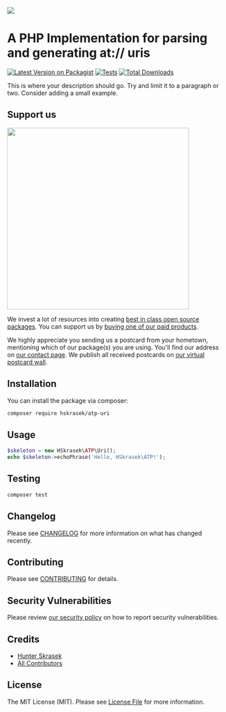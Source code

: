 
[<img src="https://github-ads.s3.eu-central-1.amazonaws.com/support-ukraine.svg?t=1" />](https://supportukrainenow.org)

# A PHP Implementation for parsing and generating at:// uris

[![Latest Version on Packagist](https://img.shields.io/packagist/v/hskrasek/atp-uri.svg?style=flat-square)](https://packagist.org/packages/hskrasek/atp-uri)
[![Tests](https://github.com/hskrasek/atp-uri/actions/workflows/run-tests.yml/badge.svg?branch=main)](https://github.com/hskrasek/atp-uri/actions/workflows/run-tests.yml)
[![Total Downloads](https://img.shields.io/packagist/dt/hskrasek/atp-uri.svg?style=flat-square)](https://packagist.org/packages/hskrasek/atp-uri)

This is where your description should go. Try and limit it to a paragraph or two. Consider adding a small example.

## Support us

[<img src="https://github-ads.s3.eu-central-1.amazonaws.com/atp-uri.jpg?t=1" width="419px" />](https://spatie.be/github-ad-click/atp-uri)

We invest a lot of resources into creating [best in class open source packages](https://spatie.be/open-source). You can support us by [buying one of our paid products](https://spatie.be/open-source/support-us).

We highly appreciate you sending us a postcard from your hometown, mentioning which of our package(s) you are using. You'll find our address on [our contact page](https://spatie.be/about-us). We publish all received postcards on [our virtual postcard wall](https://spatie.be/open-source/postcards).

## Installation

You can install the package via composer:

```bash
composer require hskrasek/atp-uri
```

## Usage

```php
$skeleton = new HSkrasek\ATP\Uri();
echo $skeleton->echoPhrase('Hello, HSkrasek\ATP!');
```

## Testing

```bash
composer test
```

## Changelog

Please see [CHANGELOG](CHANGELOG.md) for more information on what has changed recently.

## Contributing

Please see [CONTRIBUTING](https://github.com/spatie/.github/blob/main/CONTRIBUTING.md) for details.

## Security Vulnerabilities

Please review [our security policy](../../security/policy) on how to report security vulnerabilities.

## Credits

- [Hunter Skrasek](https://github.com/hskrasek)
- [All Contributors](../../contributors)

## License

The MIT License (MIT). Please see [License File](LICENSE.md) for more information.
